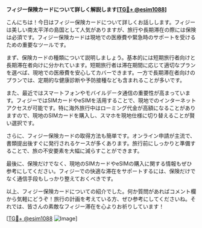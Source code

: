 **フィジー保険カードについて詳しく解説します[[TG💪+ @esim1088](https://t.me/s/esim1088)]**

こんにちは！今日はフィジー保険カードについて詳しくお話しします。フィジーは美しい南太平洋の島国として人気がありますが、旅行や長期滞在の際には保険は必須です。フィジー保険カードは現地での医療費や緊急時のサポートを受けるための重要なツールです。

まず、保険カードの種類について説明しましょう。基本的には短期旅行者向けと長期滞在者向けに分かれています。短期旅行者は滞在期間に応じて適切なプランを選べば、現地での医療費を安心してカバーできます。一方で長期滞在者向けのプランでは、定期的な健康診断や予防接種なども含まれることが多いです。

また、最近ではスマートフォンやモバイルデータ通信の重要性が高まっています。フィジーではSIMカードやeSIMを活用することで、現地でのインターネットアクセスが可能です。特に海外旅行中はローミング代金が高額になることがありますので、現地のSIMカードを購入し、スマホを現地仕様に切り替えることが賢い選択です。

さらに、フィジー保険カードの取得方法も簡単です。オンライン申請が主流で、書類提出後すぐに発行されるケースが多くあります。旅行前にしっかりと準備することで、旅の不安要素を大幅に減らすことができます。

最後に、保険だけでなく、現地のSIMカードやeSIMの購入に関する情報もぜひ参考にしてください。フィジーでの快適な滞在をサポートするには、保険だけでなく通信手段もしっかり整えておくべきです。

以上、フィジー保険カードについての紹介でした。何か質問があればコメント欄から気軽にどうぞ！旅行の計画を考えている方、ぜひ参考にしてくださいね。それでは、皆さんの素敵なフィジー滞在を心よりお祈りしています！

[[TG💪+ @esim1088](https://t.me/s/esim1088) ![Image](https://i.postimg.cc/Y0z9fWf4/image.png)]